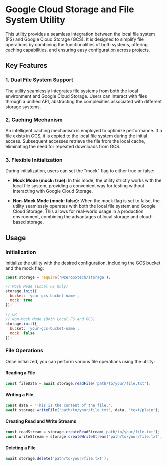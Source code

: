 # Google Cloud Storage and File System Utility

This utility provides a seamless integration between the local file system (FS) and Google Cloud Storage (GCS). It is designed to simplify file operations by combining the functionalities of both systems, offering caching capabilities, and ensuring easy configuration across projects.

## Key Features

### 1. Dual File System Support

The utility seamlessly integrates file systems from both the local environment and Google Cloud Storage. Users can interact with files through a unified API, abstracting the complexities associated with different storage systems.

### 2. Caching Mechanism

An intelligent caching mechanism is employed to optimize performance. If a file exists in GCS, it is copied to the local file system during the initial access. Subsequent accesses retrieve the file from the local cache, eliminating the need for repeated downloads from GCS.

### 3. Flexible Initialization

During initialization, users can set the "mock" flag to either true or false:

- **Mock Mode (mock: true):** In this mode, the utility strictly works with the local file system, providing a convenient way for testing without interacting with Google Cloud Storage.

- **Non-Mock Mode (mock: false):** When the mock flag is set to false, the utility seamlessly operates with both the local file system and Google Cloud Storage. This allows for real-world usage in a production environment, combining the advantages of local storage and cloud-based storage.

## Usage

### Initialization

Initialize the utility with the desired configuration, including the GCS bucket and the mock flag:

```javascript
const storage = require('@zero65tech/storage');

// Mock Mode (Local FS Only)
storage.init({
  bucket: 'your-gcs-bucket-name',
  mock: true
});

// OR
// Non-Mock Mode (Both Local FS and GCS)
storage.init({
  bucket: 'your-gcs-bucket-name',
  mock: false
});
```

### File Operations

Once initialized, you can perform various file operations using the utility:

#### Reading a File

```javascript
const fileData = await storage.readFile('path/to/your/file.txt');
```

#### Writing a File

```javascript
const data = 'This is the content of the file.';
await storage.writeFile('path/to/your/file.txt', data, 'text/plain');
```

#### Creating Read and Write Streams

```javascript
const readStream = storage.createReadStream('path/to/your/file.txt');
const writeStream = storage.createWriteStream('path/to/your/file.txt', 'text/plain');
```

#### Deleting a File

```javascript
await storage.delete('path/to/your/file.txt');
```

